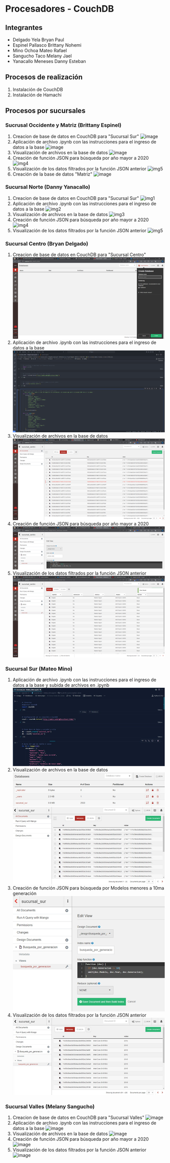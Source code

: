 # Procesadores - CouchDB
## Integrantes
- Delgado Yela Bryan Paul
- Espinel Pallasco Brittany Nohemi
- Mino Ochoa Mateo Rafael
- Sangucho Taco Melany Jael
- Yanacallo Meneses Danny Esteban
## Procesos de realización
1. Instalación de CouchDB
2. Instalación de Hamachi
## Procesos por sucursales
### Sucrusal Occidente y Matriz (Brittany Espinel)
1. Creacion de base de datos en CouchDB para "Sucursal Sur"
   ![image](https://github.com/bryandelgado99/Procesadores-CouchDB/assets/117743650/aea1b9d9-d98a-48b2-b96e-bddb1e04a40c)
2. Aplicación de archivo .ipynb con las instrucciones para el ingreso de datos a la base
   ![image](https://github.com/bryandelgado99/Procesadores-CouchDB/assets/117743650/fa804573-6c89-4eff-8dc5-038289984b9b)
3. Visualización de archivos en la base de datos
   ![image](https://github.com/bryandelgado99/Procesadores-CouchDB/assets/117743650/3b920289-1cc8-44c2-929b-041699f041a0)
5. Creación de función JSON para búsqueda por año mayor a 2020
    ![img4]()
6. Visualización de los datos filtrados por la función JSON anterior
    ![img5]()
7. Creación de la base de datos "Matriz"
   ![image](https://github.com/bryandelgado99/Procesadores-CouchDB/assets/117743650/2161937e-b885-498d-b1fc-ad4fd7ee0111)

   
### Sucursal Norte (Danny Yanacallo)
1. Creacion de base de datos en CouchDB para "Sucursal Sur"
    ![img1]()
2. Aplicación de archivo .ipynb con las instrucciones para el ingreso de datos a la base
    ![img2]()
3. Visualización de archivos en la base de datos
    ![img3]()
4. Creación de función JSON para búsqueda por año mayor a 2020
    ![img4]()
5. Visualización de los datos filtrados por la función JSON anterior
    ![img5]()
   
### Sucursal Centro (Bryan Delgado)
1. Creacion de base de datos en CouchDB para "Sucursal Centro"
    ![img1](https://github.com/bryandelgado99/Procesadores-CouchDB/blob/0f6c32f1420c6395f5c7abffbbf32733737de27e/images/Sucursal_centro/crear_database.png)
2. Aplicación de archivo .ipynb con las instrucciones para el ingreso de datos a la base
    ![img2](https://github.com/bryandelgado99/Procesadores-CouchDB/blob/0f6c32f1420c6395f5c7abffbbf32733737de27e/images/Sucursal_centro/archivo_jupyter.png)
3. Visualización de archivos en la base de datos
    ![img3](https://github.com/bryandelgado99/Procesadores-CouchDB/blob/0f6c32f1420c6395f5c7abffbbf32733737de27e/images/Sucursal_centro/data_centro.png)
4. Creación de función JSON para búsqueda por año mayor a 2020
    ![img4](https://github.com/bryandelgado99/Procesadores-CouchDB/blob/0f6c32f1420c6395f5c7abffbbf32733737de27e/images/Sucursal_centro/view_json1.png)
5. Visualización de los datos filtrados por la función JSON anterior
    ![img5](https://github.com/bryandelgado99/Procesadores-CouchDB/blob/0f6c32f1420c6395f5c7abffbbf32733737de27e/images/Sucursal_centro/view1.png)

### Sucursal Sur (Mateo Mino)
1. Aplicación de archivo .ipynb con las instrucciones para el ingreso de datos a la base y subida de archivos en .ipynb
    ![img2](https://github.com/bryandelgado99/Procesadores-CouchDB/blob/bf31906e7049b6639670d3a288029cb4122681b2/images/Sucursal_centro/WhatsApp%20Image%202023-06-27%20at%2020.08.06.jpeg)
2. Visualización de archivos en la base de datos
    ![img3](https://github.com/bryandelgado99/Procesadores-CouchDB/blob/bf31906e7049b6639670d3a288029cb4122681b2/images/Sucursal_centro/WhatsApp%20Image%202023-06-27%20at%2020.08.12.jpeg)
    ![img3.1](https://github.com/bryandelgado99/Procesadores-CouchDB/blob/bf31906e7049b6639670d3a288029cb4122681b2/images/Sucursal_centro/WhatsApp%20Image%202023-06-27%20at%2020.08.15.jpeg)
4. Creación de función JSON para búsqueda por Modelos menores a 10ma generación
    ![img4](https://github.com/bryandelgado99/Procesadores-CouchDB/blob/bf31906e7049b6639670d3a288029cb4122681b2/images/Sucursal_centro/WhatsApp%20Image%202023-06-27%20at%2020.08.29.jpeg)
5. Visualización de los datos filtrados por la función JSON anterior
    ![img5](https://github.com/bryandelgado99/Procesadores-CouchDB/blob/bf31906e7049b6639670d3a288029cb4122681b2/images/Sucursal_centro/WhatsApp%20Image%202023-06-27%20at%2020.08.34.jpeg)

### Sucursal Valles (Melany Sangucho)
1. Creacion de base de datos en CouchDB para "Sucursal Valles"
    ![image](https://github.com/bryandelgado99/Procesadores-CouchDB/assets/117743859/2c3cfe33-b20c-4e4b-950e-381da20f4ab6)
2. Aplicación de archivo .ipynb con las instrucciones para el ingreso de datos a la base
    ![image](https://github.com/bryandelgado99/Procesadores-CouchDB/assets/117743859/c32242d8-dfb6-4206-a78e-4fb8ab391aba)
3. Visualización de archivos en la base de datos
    ![image](https://github.com/bryandelgado99/Procesadores-CouchDB/assets/117743859/798417b1-f048-4df5-8152-2461b66c0d19)
4. Creación de función JSON para búsqueda por año mayor a 2020
    ![image](https://github.com/bryandelgado99/Procesadores-CouchDB/assets/117743859/cd8db7f9-649a-4e9c-a114-7b277c4c108d)
5. Visualización de los datos filtrados por la función JSON anterior
    ![image](https://github.com/bryandelgado99/Procesadores-CouchDB/assets/117743859/279a7ec8-cffa-47cd-86a6-b1cc559ddcf1)

